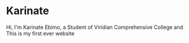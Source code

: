 # Karinate
Hi, I'm Karinate Ebimo, a Student of Viridian Comprehensive College and This is my first ever website
